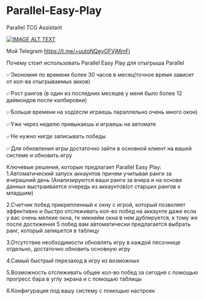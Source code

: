 # Parallel-Easy-Play
Parallel TCG Assistant


[![IMAGE ALT TEXT](https://img.youtube.com/vi/ZTzdkSmUtTI/0.jpg)](https://www.youtube.com/watch?v=ZTzdkSmUtTI)

Мой Telegram https://t.me/+uutqNQeyOFVjMmFi

Почему стоит использовать Parallel Easy Play для отыгрыша Parallel

✅Экономия по времени более 30 часов в месяц(точное время зависит от кол-ва отыгрываемых акков)

✅Рост рангов (в один из последних месяцев у меня было более 12 даймондов после калбировки)

✅Больше времени на ход(если играешь параллельно очень много окон)

✅Уже через неделю привыкаешь и играешь на автомате

✅Не нужно нигде записывать победы

✅Для обновления игры достаточно зайти в основной клиент на вашей системе и обновить игру

Ключевые решения, которые предлагает Parallel Easy Play:
1.Автоматический запуск аккаунтов причем учитывая ранги за вчерашний день
(Анализируются ваши ранги за вчера и на основе данных выстраивается очередь из аккаунтов(от старших рангов к младшим)

2.Счетчик побед прикрепленный к окну с игрой, который позволяет эффективно и быстро отслеживать кол-во побед на аккаунте даже если у вас очень мелкие окна, тк никнейм окна в нем дублируется, к тому же после достижения 5 побед вам автоматически предлагается выбрать ранг, который запишется в таблицу

3.Отсутствие необходимости обновлять игру в каждой песочнице отдельно, достаточно обновить основную игру

4.Самый быстрый перезаход в игру из возможных

5.Возможность отслеживать общее кол-во побед за сегодня с помощью прогресс бара в углу экрана и с помощью таблицы

6.Конфигурация под вашу систему с помощью настроек

